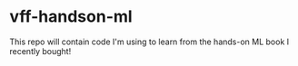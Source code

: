 # vff-handson-ml
This repo will contain code I'm using to learn from the hands-on ML book I recently bought!
